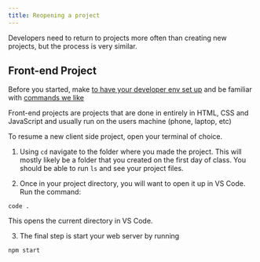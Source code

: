 ```yaml
---
title: Reopening a project
---
```


Developers need to return to projects more often than creating new projects, but
the process is very similar.

## Front-end Project

Before you started, make
[to have your developer env set up](/handbook/tools/environment) and be familiar
with [commands we like](/handbook/resources/bash/commands-we-like)

Front-end projects are projects that are done in entirely in HTML, CSS and
JavaScript and usually run on the users machine (phone, laptop, etc)

To resume a new client side project, open your terminal of choice.

1. Using `cd` navigate to the folder where you made the project. This will
   mostly likely be a folder that you created on the first day of class. You
   should be able to run `ls` and see your project files.

2. Once in your project directory, you will want to open it up in VS Code. Run
   the command:

```
code .
```

This opens the current directory in VS Code.

3. The final step is start your web server by running

```
npm start
```
